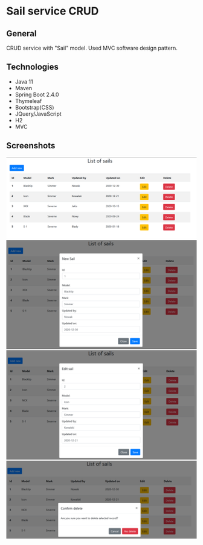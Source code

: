 # Sail service CRUD

## General
CRUD service with "Sail" model. Used MVC software design pattern.
## Technologies
- Java 11
- Maven
- Spring Boot 2.4.0
- Thymeleaf
- Bootstrap(CSS)
- JQuery/JavaScript
- H2
- MVC

## Screenshots

![home](./prtScr/1.png "Home")
![new](./prtScr/2.png "New Sail")
![edit](./prtScr/3.png "Edit Sail")
![delete](./prtScr/4.png "Delete Sail")

